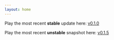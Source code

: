 ```yaml
---
layout: home 
---
```

>
Play the most recent **stable** update here: [v0.1.0](https://helplost.github.io/kings-of-old/saveCreator.html)
>
Play the most recent **unstable** snapshot here: [v0.1.5](https://helplost.github.io/kings-of-old/saveCreator.html)
